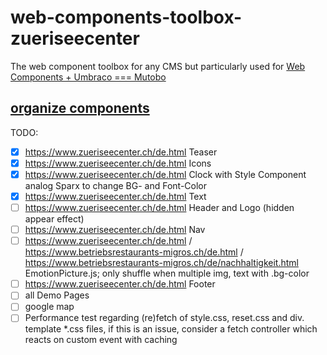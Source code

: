 # web-components-toolbox-zueriseecenter
The web component toolbox for any CMS but particularly used for [Web Components + Umbraco === Mutobo](http://mutobo.ch/)

## [organize components](https://wiki.migros.net/display/OCC/Web+Components+CMS+Template)

TODO:
- [x] https://www.zueriseecenter.ch/de.html Teaser
- [x] https://www.zueriseecenter.ch/de.html Icons
- [x] https://www.zueriseecenter.ch/de.html Clock with Style Component analog Sparx to change BG- and Font-Color
- [x] https://www.zueriseecenter.ch/de.html Text
- [ ] https://www.zueriseecenter.ch/de.html Header and Logo (hidden appear effect)
- [ ] https://www.zueriseecenter.ch/de.html Nav
- [ ] https://www.zueriseecenter.ch/de.html / https://www.betriebsrestaurants-migros.ch/de.html / https://www.betriebsrestaurants-migros.ch/de/nachhaltigkeit.html EmotionPicture.js; only shuffle when multiple img, text with .bg-color
- [ ] https://www.zueriseecenter.ch/de.html Footer
- [ ] all Demo Pages
- [ ] google map
- [ ] Performance test regarding (re)fetch of style.css, reset.css and div. template *.css files, if this is an issue, consider a fetch controller which reacts on custom event with caching